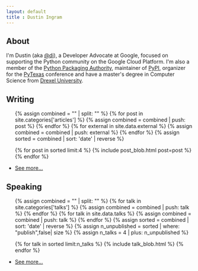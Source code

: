 ```yaml
---
layout: default
title : Dustin Ingram
---
```


## About
I'm Dustin (aka [@di](https://github.com/di/)), a Developer Advocate at Google,
focused on supporting the Python community on the Google Cloud Platform. I'm
also a member of the [Python Packaging Authority](https://github.com/pypa),
maintainer of [PyPI](https://pypi.org), organizer for the
[PyTexas](https://pytexas.org) conference and have a master's degree in
Computer Science from [Drexel University](http://drexel.edu).

## Writing
<ul>
  {% assign combined = "" | split: "" %}
  {% for post in site.categories['articles'] %}
    {% assign combined = combined | push: post %}
  {% endfor %}
  {% for external in site.data.external %}
    {% assign combined = combined | push: external %}
  {% endfor %}
  {% assign sorted = combined | sort: 'date' | reverse %}

  {% for post in sorted limit:4 %}
    {% include post_blob.html post=post %}
  {% endfor %}
  <li>
    <a href="/writing">See more...</a>
  </li>
</ul>

## Speaking
<ul>
  {% assign combined = "" | split: "" %}
  {% for talk in site.categories['talks'] %}
    {% assign combined = combined | push: talk %}
  {% endfor %}
  {% for talk in site.data.talks %}
    {% assign combined = combined | push: talk %}
  {% endfor %}
  {% assign sorted = combined | sort: 'date' | reverse %}
  {% assign n_unpublished = sorted | where: "publish",false| size %}
  {% assign n_talks = 4 | plus: n_unpublished %}

  {% for talk in sorted limit:n_talks %}
    {% include talk_blob.html %}
  {% endfor %}
  <li>
    <a href="/speaking">See more...</a>
  </li>
</ul>
